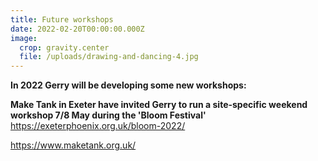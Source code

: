 ```yaml
---
title: Future workshops
date: 2022-02-20T00:00:00.000Z
image:
  crop: gravity.center
  file: /uploads/drawing-and-dancing-4.jpg
---
```

**In 2022 Gerry will be developing some new workshops:**

**Make Tank in Exeter have invited Gerry to run a site-specific weekend workshop 7/8 May during the 'Bloom Festival'**  <https://exeterphoenix.org.uk/bloom-2022/> 

<https://www.maketank.org.uk/>